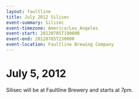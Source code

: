 ```yaml
---
layout: faultline
title: July 2012 Silisec
event-summary: Silisec
event-timezone: America/Los_Angeles
event-start: 20120705T190000
event-end: 20120705T230000
event-location: Faultline Brewing Company
---
```


# July 5, 2012

Silisec will be at Faultline Brewery and starts at 7pm.
